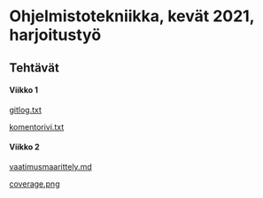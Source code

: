 # Ohjelmistotekniikka, kevät 2021, harjoitustyö

## Tehtävät

#### Viikko 1

[gitlog.txt](https://github.com/TopiasHarjunpaa/ot-harjoitustyo/blob/main/laskarit/viikko1/gitlog.txt)

[komentorivi.txt](https://github.com/TopiasHarjunpaa/ot-harjoitustyo/blob/main/laskarit/viikko1/komentorivi.txt)

#### Viikko 2

[vaatimusmaarittely.md](https://github.com/TopiasHarjunpaa/ot-harjoitustyo/blob/main/dokumentaatio/vaatimusmaarittely.md)

[coverage.png](https://github.com/TopiasHarjunpaa/ot-harjoitustyo/blob/main/laskarit/viikko2/Coverage.png)
